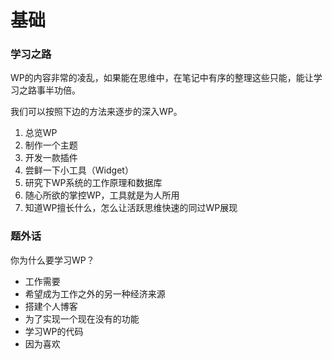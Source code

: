 # 基础

### 学习之路

WP的内容非常的凌乱，如果能在思维中，在笔记中有序的整理这些只能，能让学习之路事半功倍。

我们可以按照下边的方法来逐步的深入WP。

1. 总览WP
2. 制作一个主题
3. 开发一款插件
4. 尝鲜一下小工具（Widget）
5. 研究下WP系统的工作原理和数据库
6. 随心所欲的掌控WP，工具就是为人所用
7. 知道WP擅长什么，怎么让活跃思维快速的同过WP展现


### 题外话

你为什么要学习WP？

+ 工作需要
+ 希望成为工作之外的另一种经济来源
+ 搭建个人博客
+ 为了实现一个现在没有的功能
+ 学习WP的代码
+ 因为喜欢
